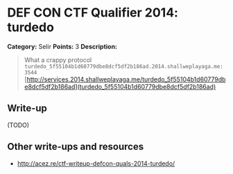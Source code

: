 # DEF CON CTF Qualifier 2014: turdedo

**Category:** Selir
**Points:** 3
**Description:**

> What a crappy protocol
> `turdedo_5f55104b1d60779dbe8dcf5df2b186ad.2014.shallweplayaga.me:3544`
> [http://services.2014.shallweplayaga.me/turdedo_5f55104b1d60779dbe8dcf5df2b186ad](turdedo_5f55104b1d60779dbe8dcf5df2b186ad)

## Write-up

(TODO)

## Other write-ups and resources

* <http://acez.re/ctf-writeup-defcon-quals-2014-turdedo/>

